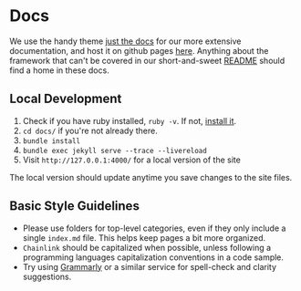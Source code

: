 # Docs

We use the handy theme [just the docs](https://just-the-docs.github.io/just-the-docs/docs/navigation-structure/) for our more extensive documentation, and host it on github pages [here](https://smartcontractkit.github.io/integrations-framework/). Anything about the framework that can't be covered in our short-and-sweet [README](../README.md) should find a home in these docs.

## Local Development

1. Check if you have ruby installed, `ruby -v`. If not, [install it](https://www.ruby-lang.org/en/documentation/installation/).
2. `cd docs/` if you're not already there.
3. `bundle install`
4. `bundle exec jekyll serve --trace --livereload`
5. Visit `http://127.0.0.1:4000/` for a local version of the site

The local version should update anytime you save changes to the site files.

## Basic Style Guidelines

* Please use folders for top-level categories, even if they only include a single `index.md` file. This helps keep pages a bit more organized.
* `Chainlink` should be capitalized when possible, unless following a programming languages capitalization conventions in a code sample.
* Try using [Grammarly](https://app.grammarly.com/) or a similar service for spell-check and clarity suggestions.